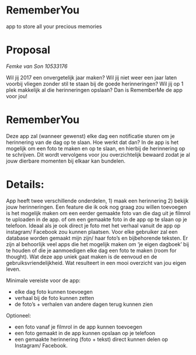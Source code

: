 # RememberYou
app to store all your precious memories 

# Proposal 
 *Femke van Son*
 *10533176*

Wil jij 2017 een onvergetelijk jaar maken? Wil jij niet weer een jaar laten voorbij vliegen zonder stil te staan bij de goede herinneringen? Wil jij op 1 plek makkelijk al die herinneringen opslaan? Dan is RememberMe de app voor jou! 

# RememberYou
Deze app zal (wanneer gewenst) elke dag een notificatie sturen om je herinnering van de dag op te slaan. Hoe werkt dat dan? In de app is het mogelijk om een foto te maken en op te slaan, en hierbij de herinnering op te schrijven. Dit wordt vervolgens voor jou overzichtelijk bewaard zodat je al jouw dierbare momenten bij elkaar kan bundelen. 

# Details: 
App heeft twee verschillende onderdelen, 1) maak een herinnering 2) bekijk jouw herinneringen. Een feature die ik ook nog graag zou willen toevoegen is het mogelijk maken om een eerder gemaakte foto van die dag uit je filmrol te uploaden in de app. of om een gemaakte foto in de app op te slaan op je telefoon. Ideaal als je ook direct je foto met het verhaal vanuit de app op instagram/ Facebook zou kunnen plaatsen. 
Voor elke gebruiker zal een database worden gemaakt mijn zijn/ haar foto’s en bijbehorende teksten.
Er zijn al behoorlijk veel apps die het mogelijk maken om ‘je eigen dagboek’ bij te houden of die je aanmoedigen elke dag een foto te maken (room for thought). Wat deze app uniek gaat maken is de eenvoud en de gebruiksvriendelijkheid. Wat resulteert in een mooi overzicht van jou eigen leven. 

Minimale vereiste voor de app: 
* elke dag foto kunnen toevoegen 
* verhaal bij de foto kunnen zetten 
* de foto’s + verhalen van andere dagen terug kunnen zien 

Optioneel: 
* een foto vanaf je filmrol in de app kunnen toevoegen 
* een foto gemaakt in de app kunnen opslaan op je telefoon 
* een gemaakte herinnering (foto + tekst) direct kunnen delen op Instagram/ Facebook. 
